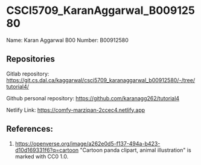 # CSCI5709_KaranAggarwal_B00912580
Name: Karan Aggarwal
B00 Number: B00912580

## Repositories

Gitlab repository: https://git.cs.dal.ca/kaggarwal/csci5709_karanaggarwal_b00912580/-/tree/tutorial4/

Github personal repository: https://github.com/karanagg262/tutorial4

Netlify Link: https://comfy-marzipan-2ccec4.netlify.app

## References:
1) https://openverse.org/image/a262e0d5-f137-494a-b423-d10d169331f6?q=cartoon "Cartoon panda clipart, animal illustration" is marked with CC0 1.0.




